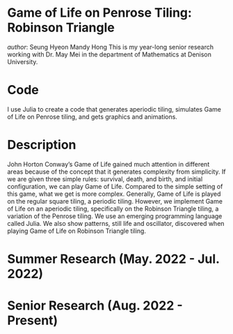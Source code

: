 # Game of Life on Penrose Tiling: Robinson Triangle

*author*: Seung Hyeon Mandy Hong
This is my year-long senior research working with Dr. May Mei in the department of Mathematics at Denison University. 

# Code
I use Julia to create a code that generates aperiodic tiling, simulates Game of Life on Penrose tiling, and gets graphics and animations.

# Description
John Horton Conway’s Game of Life gained much attention in different areas because of the concept that it generates complexity from simplicity. If we are given three simple rules: survival, death, and birth, and initial configuration, we can play Game of Life. Compared to the simple setting of this game, what we get is more complex. Generally, Game of Life is played on the regular square tiling, a periodic tiling. However, we implement Game of Life on an aperiodic tiling, specifically on the Robinson Triangle tiling, a variation of the Penrose tiling. We use an emerging programming language called Julia. We also show patterns, still life and oscillator, discovered when playing Game of Life on Robinson Triangle tiling.

# Summer Research (May. 2022 - Jul. 2022)


# Senior Research (Aug. 2022 - Present)
